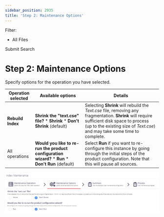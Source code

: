 ```yaml
---
sidebar_position: 2935
title: 'Step 2: Maintenance Options'
---
```


Filter: 

* All Files

Submit Search

# Step 2: Maintenance Options

Specify options for the operation you have selected.

| Operation selected | Available options | Details |
| --- | --- | --- |
| **Rebuild Index** | **Shrink the "text.cse" file?**   * **Shrink**  * **Don't Shrink** (default) | Selecting **Shrink** will rebuild the *Text.cse* file, removing any fragmentation. **Shrink** will require sufficient disk space to process (up to the existing size of *Text.cse*) and may take some time to complete. |
| All operations | **Would you like to re-run the product configuration wizard?**   * **Run** * **Don't Run** (default) | Select **Run** if you want to re-configure this instance by going through the initial steps of the product configuration. Note that this will pause all sources. |

[![](../../../../../../static/images/DataClassification_5.7/Content/Resources/Images/Cleaner_Step_2_thumb_0_0.png)](../../../Resources/Images/Cleaner_Step_2.png)